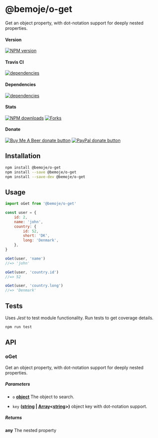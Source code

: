 # @bemoje/o-get

Get an object property, with dot-notation support for deeply nested properties.

#### Version

<span><a href="https://npmjs.org/@bemoje/o-get" title="View this project on NPM"><img src="https://img.shields.io/npm/v/@bemoje/o-get" alt="NPM version" /></a></span>

#### Travis CI

<span><a href="https://npmjs.org/@bemoje/o-get" title="View this project on NPM"><img src="https://travis-ci.org/bemoje/bemoje-o-get.svg?branch=master" alt="dependencies" /></a></span>

#### Dependencies

<span><a href="https://npmjs.org/@bemoje/o-get" title="View this project on NPM"><img src="https://david-dm.org/bemoje/bemoje-o-get.svg" alt="dependencies" /></a></span>

#### Stats

<span><a href="https://npmjs.org/@bemoje/o-get" title="View this project on NPM"><img src="https://img.shields.io/npm/dt/@bemoje/o-get" alt="NPM downloads" /></a></span>
<span><a href="https://github.com/bemoje/bemoje-o-get/fork" title="Fork this project"><img src="https://img.shields.io/github/forks/bemoje/bemoje-o-get" alt="Forks" /></a></span>

#### Donate

<span><a href="https://www.buymeacoffee.com/bemoje" title="Donate to this project using Buy Me A Beer"><img src="https://img.shields.io/badge/buy%20me%20a%20coffee-donate-yellow.svg?label=Buy me a beer!" alt="Buy Me A Beer donate button" /></a></span>
<span><a href="https://paypal.me/forstaaloen" title="Donate to this project using Paypal"><img src="https://img.shields.io/badge/paypal-donate-yellow.svg?label=PayPal" alt="PayPal donate button" /></a></span>

## Installation

```sh
npm install @bemoje/o-get
npm install --save @bemoje/o-get
npm install --save-dev @bemoje/o-get
```

## Usage

```javascript
import oGet from '@bemoje/o-get'

const user = {
	id: 2,
	name: 'john',
	country: {
		id: 52,
		short: 'DK',
		long: 'Denmark',
	},
}

oGet(user, 'name')
//=> 'john'

oGet(user, 'country.id')
//=> 52

oGet(user, 'country.long')
//=> 'Denmark'

```


## Tests
Uses *Jest* to test module functionality. Run tests to get coverage details.

```bash
npm run test
```

## API
### oGet

Get an object property, with dot-notation support for deeply nested properties.

##### Parameters

-   `o` **[object][3]** The object to search.

-   `key` **([string][4] \| [Array][5]&lt;[string][4]>)** object key with dot-notation support.

##### Returns
**any** The nested property

[1]: #oget

[2]: #parameters

[3]: https://developer.mozilla.org/docs/Web/JavaScript/Reference/Global_Objects/Object

[4]: https://developer.mozilla.org/docs/Web/JavaScript/Reference/Global_Objects/String

[5]: https://developer.mozilla.org/docs/Web/JavaScript/Reference/Global_Objects/Array